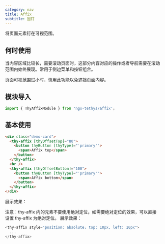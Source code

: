 ```yaml
---
category: nav
title: Affix
subtitle: 固钉
---
```


<alert>将页面元素钉在可视范围。</alert>

## 何时使用

当内容区域比较长，需要滚动页面时，这部分内容对应的操作或者导航需要在滚动范围内始终展现。常用于侧边菜单和按钮组合。

页面可视范围过小时，慎用此功能以免遮挡页面内容。


## 模块导入
```ts
import { ThyAffixModule } from 'ngx-tethys/affix';
```

## 基本使用
```html
<div class="demo-card">
  <thy-affix [thyOffsetTop]="80">
    <button thyButton [thyType]="'primary'">
      <span>Affix top</span>
    </button>
  </thy-affix>
  <br />
  <thy-affix [thyOffsetBottom]="100">
    <button thyButton [thyType]="'primary'">
      <span>Affix bottom</span>
    </button>
  </thy-affix>
</div>
```

展示效果：
<example name="thy-affix-basic-example" />

<alert>注意：thy-affix 内的元素不要使用绝对定位，如需要绝对定位的效果，可以直接设置 thy-affix 为绝对定位。</alert>
展示效果：
```ts
<thy-affix style="position: absolute; top: 10px, left: 10px">
  ...
</thy-affix>
```
